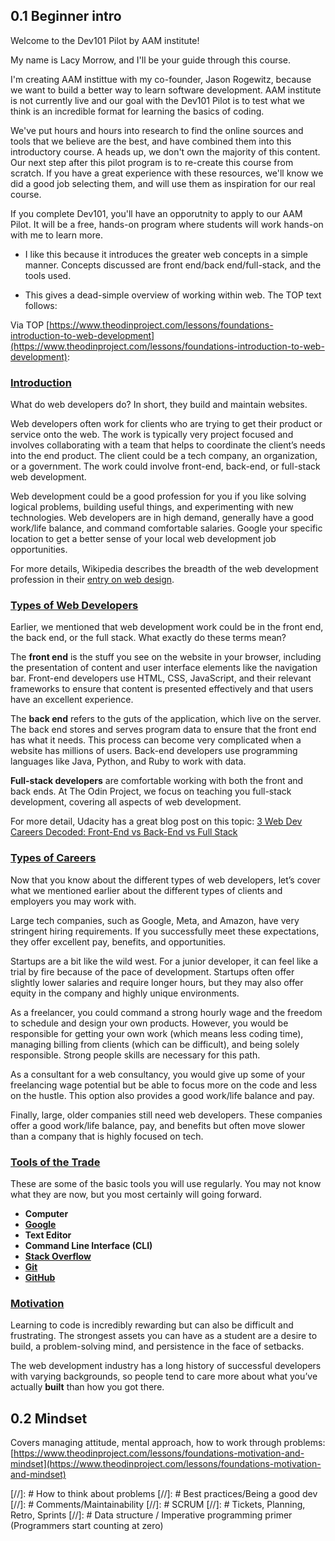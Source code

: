 ## 0.1 Beginner intro

Welcome to the Dev101 Pilot by AAM institute!

My name is Lacy Morrow, and I'll be your guide through this course.

I'm creating AAM instittue with my co-founder, Jason Rogewitz, because we want to build a better way to learn software development. AAM institute is not currently live and our goal with the Dev101 Pilot is to test what we think is an incredible format for learning the basics of coding.

We've put hours and hours into research to find the online sources and tools that we believe are the best, and have combined them into this introductory course. A heads up, we don't own the majority of this content. Our next step after this pilot program is to re-create this course from scratch. If you have a great experience with these resources, we'll know we did a good job selecting them, and will use them as inspiration for our real course. 

If you complete Dev101, you'll have an opporutnity to apply to our AAM Pilot. It will be a free, hands-on program where students will work hands-on with me to learn more.

-   I like this because it introduces the greater web concepts in a simple manner. Concepts discussed are front end/back end/full-stack, and the tools used.
    
-   This gives a dead-simple overview of working within web. The TOP text follows:

Via TOP [https://www.theodinproject.com/lessons/foundations-introduction-to-web-development](https://www.theodinproject.com/lessons/foundations-introduction-to-web-development):
### [Introduction](https://www.theodinproject.com/lessons/foundations-introduction-to-web-development#introduction)

What do web developers do? In short, they build and maintain websites.

Web developers often work for clients who are trying to get their product or service onto the web. The work is typically very project focused and involves collaborating with a team that helps to coordinate the client’s needs into the end product. The client could be a tech company, an organization, or a government. The work could involve front-end, back-end, or full-stack web development.

Web development could be a good profession for you if you like solving logical problems, building useful things, and experimenting with new technologies. Web developers are in high demand, generally have a good work/life balance, and command comfortable salaries. Google your specific location to get a better sense of your local web development job opportunities.

For more details, Wikipedia describes the breadth of the web development profession in their [entry on web design](https://en.wikipedia.org/wiki/Web_design).

### [Types of Web Developers](https://www.theodinproject.com/lessons/foundations-introduction-to-web-development#types-of-web-developers)

Earlier, we mentioned that web development work could be in the front end, the back end, or the full stack. What exactly do these terms mean?

The **front end** is the stuff you see on the website in your browser, including the presentation of content and user interface elements like the navigation bar. Front-end developers use HTML, CSS, JavaScript, and their relevant frameworks to ensure that content is presented effectively and that users have an excellent experience.

The **back end** refers to the guts of the application, which live on the server. The back end stores and serves program data to ensure that the front end has what it needs. This process can become very complicated when a website has millions of users. Back-end developers use programming languages like Java, Python, and Ruby to work with data.

**Full-stack developers** are comfortable working with both the front and back ends. At The Odin Project, we focus on teaching you full-stack development, covering all aspects of web development.

For more detail, Udacity has a great blog post on this topic: [3 Web Dev Careers Decoded: Front-End vs Back-End vs Full Stack](http://blog.udacity.com/2014/12/front-end-vs-back-end-vs-full-stack-web-developers.html)

### [Types of Careers](https://www.theodinproject.com/lessons/foundations-introduction-to-web-development#types-of-careers)

Now that you know about the different types of web developers, let’s cover what we mentioned earlier about the different types of clients and employers you may work with.

Large tech companies, such as Google, Meta, and Amazon, have very stringent hiring requirements. If you successfully meet these expectations, they offer excellent pay, benefits, and opportunities.

Startups are a bit like the wild west. For a junior developer, it can feel like a trial by fire because of the pace of development. Startups often offer slightly lower salaries and require longer hours, but they may also offer equity in the company and highly unique environments.

As a freelancer, you could command a strong hourly wage and the freedom to schedule and design your own products. However, you would be responsible for getting your own work (which means less coding time), managing billing from clients (which can be difficult), and being solely responsible. Strong people skills are necessary for this path.

As a consultant for a web consultancy, you would give up some of your freelancing wage potential but be able to focus more on the code and less on the hustle. This option also provides a good work/life balance and pay.

Finally, large, older companies still need web developers. These companies offer a good work/life balance, pay, and benefits but often move slower than a company that is highly focused on tech.

### [Tools of the Trade](https://www.theodinproject.com/lessons/foundations-introduction-to-web-development#tools-of-the-trade)

These are some of the basic tools you will use regularly. You may not know what they are now, but you most certainly will going forward.

-   **Computer**
-   **[Google](https://www.google.com/)**
-   **Text Editor**
-   **Command Line Interface (CLI)**
-   **[Stack Overflow](http://stackoverflow.com/)**
-   **[Git](https://git-scm.com/)**
-   **[GitHub](https://github.com/)**

### [Motivation](https://www.theodinproject.com/lessons/foundations-introduction-to-web-development#motivation)

Learning to code is incredibly rewarding but can also be difficult and frustrating. The strongest assets you can have as a student are a desire to build, a problem-solving mind, and persistence in the face of setbacks.

The web development industry has a long history of successful developers with varying backgrounds, so people tend to care more about what you’ve actually **built** than how you got there.

## 0.2 Mindset
Covers managing attitude, mental approach, how to work through problems: [https://www.theodinproject.com/lessons/foundations-motivation-and-mindset](https://www.theodinproject.com/lessons/foundations-motivation-and-mindset)

[//]: #  How to think about problems
[//]: #  Best practices/Being a good dev
[//]: #  Comments/Maintainability
[//]: #  SCRUM
[//]: #  Tickets, Planning, Retro, Sprints
[//]: #  Data structure / Imperative programming primer (Programmers start counting at zero)
